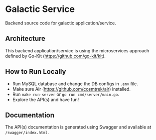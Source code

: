 # Galactic Service
Backend source code for galactic application/service.

## Architecture
This backend application/service is using the microservices approach defined by Go-Kit (https://github.com/go-kit/kit).

## How to Run Locally
- Run MySQL database and change the DB configs in `.env` file.
- Make sure Air (https://github.com/cosmtrek/air) installed.
- Run `make run-server` or `go run cmd/server/main.go`.
- Explore the API(s) and have fun!

## Documentation
The API(s) documentation is generated using Swagger and available at `/swagger/index.html`.